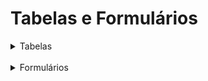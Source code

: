 # Tabelas e Formulários

<details><summary>Tabelas</summary>

<br>

Criar tabelas com HTML é uma tarefa muito fácil, pois existem tags para todos os elementos que a compõem: títulos, linhas e colunas;

Tabelas são usadas para exibir dados de uma forma organizada e fácil para o usuário entender o que eles representam;

A representação dos dados deve seguir uma organização que torne as informações bem claras para o usuário.

## \<table\>

- Para criarmos tabelas em HTML utiliza-se **\<table\>\</table\>**;

- Todo o conteúdo que formará a tabela deverá ficar dentro dessa tag;

- Esse conteúdo deverá estar dentro das linhas e de suas respectivas colunas.

```html
<table>
  <!-- conteúdo da tabela...  -->
</table>
```

## \<caption\>

- A tag **\<caption\>\</caption\>** será usada para inserir o título da tabela;

- Esse título poderá ser utilizado para identificar o conjunto de dados que a tabela representa;

```html
<table>
  <caption>
    Título da tabela
  </caption>

  <!-- conteúdo da tabela... -->
</table>
```

## \<tr\>

- A tag **\<tr\>\</tr\>** será usada para a criação das linhas existentes na tabela;

- As colunas da tabela, com os seus respectivos conteúdos, serão inseridas dentro das linhas.

```html
<table>
  <caption>
    Título da tabela
  </caption>
  <tr>
    <!--Linha da tabela...-->
  </tr>
  <tr>
    <!--Linha da tabela...-->
  </tr>
  <tr>
    <!--Linha da tabela...-->
  </tr>
</table>
```

## \<td\>

- A tag **\<td\>\</td\>** será usada para a criação das colunas existentes nas linhas da tabela;

- Os dados deverão ficar armazenados dentro da tab **\<td\>**

```html
<table>
  <caption>
    Título da tabela
  </caption>
  <tr>
    <td><!--Conteúdo da coluna...--></td>
    <td><!--Conteúdo da coluna...--></td>
  </tr>
</table>
```

## \<th\>

- A primeira linha de dados da tabela é considerada uma das mais importantes, porque é nela que identificamos o conjunto de informações que está armazenado em cada coluna;

- Dessa forma, a tag **\<td\>** é substituída pela tag **\<th\>**: a diferença visual é que isso deixará o nome da coluna centralizado e em negrito.

```html
<table>
  <caption>
    Título da tabela
  </caption>
  <tr>
    <th><!--Nome da coluna...--></th>
    <th><!--Nome da coluna...--></th>
  </tr>
</table>
```

## \<thead\>

- A tag **\<thead\>\</thead\>** é usada para identificar a primeira linha da tabela;

- Em tabelas muito grandes, e que forem impressas, essa linha sempre será repetida no início de uma nova página impressa, facilitando, assim a identificação dos dados ali exibidos.

```html
<table>
  <caption>
    Título da tabela
  </caption>
  <thead>
    <tr>
      <th><!--Nome da coluna...--></th>
      <th><!--Nome da coluna...--></th>
    </tr>
  </thead>
</table>
```

## \<tbody\>

- A tag **\<tbody\>\</tbody\>** é usada para armazenas todas as linhas de conteúdo existentes na tabela, representando, assim, o corpo da tabela.

- A ideia é organizar os dados agrupando-os em uma área específica da tabela.

```html
<table>
  <caption>
    Título da tabela
  </caption>
  <tbody>
    <tr>
      <td><!--Conteúdo da coluna...--></td>
      <td><!--Conteúdo da coluna...--></td>
    </tr>
  </tbody>
</table>
```

## \<tfoot\>

- A tag **\<tfoot\>\</tfoot\>** é usada para representar a linha de rodapé da sua tabela;

- Na maioria das vezes, usamos o **\<tfoot\>** como uma linha para alguma observação sobre os dados: um comentário, uma marca de rodapé, algo nesse sentido.

- Seu uso é opcional, e você encontrará tabelas sem esse elemento

```html
<table>
  <tfoot>
    <tr>
      <td>Nota de rodapé</td>
    </tr>
  </tfoot>
</table>
```

</details>

<br>

<details><summary>Formulários</summary>

<br>

Um formulário é uma página HTML com uma série de componentes (campos) que podem ser preenchidos ou selecionados pelo usuário e, ao final, ele poderá clicar em um botão que enviará as informações digitadas para um servidor web.

É preciso ressaltar que sozinho o HTML não conseguirá fazer esse envio. Ele precisa da ajuda de uma linguagem de programação para conseguir realizar essa tarefa.

Lembre-se: o HTML é apenas uma linguagem de marcação.

## \<form\>

- Para criarmos um formulário HTML será utilizado a tag **\<form\>\</form\>**, e será em seu interior onde os componentes serão vistos e utilizados pelos usuários da aplicação.

- A tag **\<form\>** possui alguns atributos que identificam o formulário e controlam como as informações digitadas serão enviadas.

```html
<form>Campos do formulário</form>
```

<details><summary>Atributos</summary>

## Atributo NAME

Define um nome a ser atribuído ao formulário.
Os campos do formulário também podem receber esse atributo, visto que algumas linguagens de programação farão uso dele para recuperar o que foi selecionado ou digitado pelo usuário.

## Atributo ID

Define um identificador para o formulário, lembrando que esse valor não poderá ser repetido na página.
Os campos do formulário também podem receber esse atributo, já que algumas linguagens de programação farão uso dele para recuperar o que foi selecionado ou digitado pelo usuário.

## Atributo ACTION

Define o que acontecerá com os dados digitados quando o usuário pressionar o botão de envio, ou seja, submeter o formulário.
Basicamente eles poderão ser enviados para uma nova página, um e-mail, uma tabela em algum banco de dados ou algum servidor web, onde serão processados. Isso tudo depende do tipo de aplicação ao qual o formulário pertence.

É comum inserir como valor do atributo **action** o endereço de algum script que irá recuperar as informações digitadas e efetuar o seu respectivo envio.

**Lembre-se**: mesmo que você deixe o valor desse atributo em branco, o browser tentará submeter o formulário. Como ele não saberá o que fazer, seguirá o fluxo normal, atualizando a página e, dessa forma, os campos preenchidos terão seus valores apagados.

## Atributo METHOD

Esse atributo define qual tipo de método será usado para enviar os dados originais.
Possui o método **GET** e o método **POST**

O método **GET** é o padrão, ele utiliza a URL: local onde você digita o endereço de um site no browser para enviar as informações digitadas ao servidor. É usada para pesquisas ou para passar as informações de um produto, paginação etc.

O método **POST** envia as informações incluídas (encapsuladas) no corpo da mensagem, evitando, assim, a sua visualização. É usada para formulários de contato, formulários de login, envio de arquivos etc.

</details>

## Tag FORM Completa

```html
<form name="nome" id="identificador" method="post" action="endereço do script">
  <!-- Campos do formulário -->
</form>
```

## \<fieldset\> + \<legend\>

A tag **\<fieldset\>** pode ser usada para hierarquizar um conjunto de dados que tenham algum tipo de relação entre si. Insere uma borda envolvendo todos os seus elementos descendentes.

O uso do **\<fieldset\>** não é obrigatório, use apenas se quiser agrupar informações no formulário.

A tag **\<legend\>** poderá ser usada como um identificador para o grupo de campos.

```html
<fieldset>
  <legend>Dados Pessoais</legend>
  <p>Campos do formulário</p>
</fieldset>
```

## \<label\>

Insere um identificador para um respectivo campo do formulário, podendo ser uma palavra ou frase.

Possui o atributo **for**, que permitirá a criação de um vínculo entre o identificador e o campo desejado. Se o usuário clicar neste identificador, o campo linkado ganhará foco automaticamente, melhorando a sua usabilidade.

Para isso acontecer, será necessário que o atributo **for** possua o mesmo valor que será atribuído ao **id** do campo.

```html
<label for="nome">Nome do usuário</label> <input type="text" id="nome" />
```

<details><summary>Inputs</summary>

## \<input\>

Essa tag é responsável pela inserção da maioria dos componentes do formulário. Ela possui vários atributos, entre eles o **type**, que receberá como valor o tipo de campo que desejamos inserir no formulário.

```html
<input type="tipo do campo" id="nome" />
```

## \<input type="text"\>

Insere um campo de texto para digitação dos dados pelo usuário. Nesse campo ele poderá digitar letras, números e caracteres especiais.

É um dos componentes mais comuns nos formulários.

```html
<input type="text" id="nome" />
```

## \<input type="password"\>

Insere um campo para digitação de uma senha pelo usuário. Ele poderá digitar letras, números e carateres especiais.

Toda informação digitada será mascarada e os caracteres não serão exibidos.

```html
<input type="password" id="senha" />
```

## \<input type="date"\>

Insere um campo para digitação ou seleção de datas. Assim que ele for clicado, aparecerá um calendário, e o usuário poderá fazer a escolha da data desejada. ¹

```html
<input type="date" id="data" />
```

## \<input type="time"\>

Insere um campo para digitação ou seleção da hora. Assim que ele for clicado, aparecerá uma caixa para o usuário selecionar a hora e os minutos. ¹

```html
<input type="time" id="hora" />
```

## \<input type="datetime-local"\>

Insere um campo para digitação ou seleção da data e da hora, ou seja, os dois campos anteriores configurados em apenas um. ¹

```html
<input type="datetime-local" id="datahora" />
```

## \<input type="month"\>

Insere um campo para digitação ou seleção de um mês e ano. ¹

```html
<input type="month" id="mes" />
```

## \<input type="week"\>

Insere um campo para digitação ou seleção de uma determinada semana do ano. ¹

```html
<input type="week" id="semana" />
```

## \<input type="email"\>

Insere um campo para digitação de um endereço de e-mail. Basicamente é um campo do tipo text com algumas vantagens.

Ele tem validação própria: não permite que o formulário seja enviado caso o conteúdo digitado nesse campo não seja um endereço de e-mail válido.

Os smartphones reconhecem esse campo e exibem o teclado já com a opção **.com** e o símbolo de **arroba(@)**

```html
<input type="email" id="email" />
```

## \<input type="number"\>

Insere um campo para digitação de um número.
Na parte final do campo, você encontrará setas para aumentar ou diminuir o valor digitado.

Os navegadores possuem padrões diferentes para renderização desse componente.
Seria muito interessante você testa-lo em diferentes browsers.

```html
<input type="number" id="numbero" />
```

## \<input type="range"\>

Insere uma barra deslizante para receber um valor de um intervalor previamente determinado.

O intervalo padrão é de 0 a 100, podendo ser alterado conforme suas necessidades. ¹

```html
<input type="range" id="escala" />
```

## \<input type="color"\>

Insere um campo que permitirá ao usuário a seleção de uma cor em uma paleta de cores.

Com a utilização de alguma linguagem de programação, poderemos utilizar a cor selecionada em qualquer parte da página.

Um exemplo comum seria estilizar algum elemento ou container com a cor escolhida.

```html
<input type="color" id="cor" />
```

## \<input type="radio"\>

Insere campos de seleção que permitirá ao usuário a escolha de uma única opção entre as apresentadas.

O usuário poderá mudar a seleção efetuada, mas, mesmo assim, ficará apenas com uma opção selecionada.

Para esse componente funcionar de forma correta, deveremos usar o atributo **name** contendo o mesmo valor para todos os elementos inseridos.

```html
<input type="radio" name="radio1" value="1" />
<label for="first">Valor 1</label>
<input type="radio" name="radio1" value="2" />
<label for="second">Valor 1</label>
<input type="radio" name="radio1" value="3" />
<label for="master">Valor 1</label>
```

## \<input type="checkbox"\>

Insere campos de seleção que permitirá ao usuário a escolha de quantas opções ele quiser.

Ele poderá também alterar as opções selecionadas quantas vezes forem necessárias.

```html
<input type="checkbox" name="opcao1" value="1" />
<label for="first">Valor 1</label>
<input type="checkbox" name="opcao2" value="2" />
<label for="second">Valor 2</label>
<input type="checkbox" name="opcao3" value="3" />
<label for="master">Valor 3</label>
```

## \<input type="file"\>

Insere um campo que permite o envio de arquivos.

É composto por um botão e uma área onde o usuário pode selecionar o arquivo que deseja enviar.

O envio do arquivo só será concretizado com a utilização de alguma linguagem de programação.

```html
<input type="file" id="arquivo" />
```

## \<input type="submit"\>

Permite a inserção de um botão que será usado para enviar os dados digitados pelo usuário.

Assim que esse botão for pressionado, o navegador procurará o atributo **action** inserido na tag **<form>** e verificará para onde as informações deverão ser enviadas.

O botão inserido usará o atributo **value** como rótulo, o texto que estará visível ao usuário.

```html
<input type="submit" id="enviar" value="Enviar dados" />
```

## \<input type="reset"\>

Permite a inserção de um botão que será usado para apagar todos os dados digitados no formulário.

Ele também usará o atributo **value** como rótulo para o botão.

Cuidado! Uma vez que os dados forem apagados não poderão ser recuperados.

```html
<input type="reset" id="enviar" value="Limpar dados" />
```

## Outros atributos para campos

O atributo **type** não é o único existente para os campos do formulário.
Podemos fazer uso de uma gama diversificada de outras opções que podem diminuir a quantidade de código e melhorar a experiência do usuário.

- **Required** define que o campo deve ter o preenchimento obrigatório.

- **Value** define o valor inicial que será atribuído ao campo. Algumas linguagens de programação farão uso desse atributo para entender o que foi selecionado ou digitado pelo usuario.

- **Readonly** define que o valor do campo seja apenas de leitura, não permitindo a alteração por parte do usuário.

- **Disabled** define que campo fique desabilitado, não permitindo a inserção de dados.

- **Autofocus** define que algum campo ganhe foco.

- **Minlength** define o tamanho mínimo de caracteres permitidos no campo.

- **Maxlength** define o tamanho máximo de caracteres permitidos no campo.

- **Placeholder** especifica uma palavra ou frase que, na maioria das vezes, indicará ao usuário como preencher um determinado campo. Ela ficará visível até que o usuário digite a primeira letra, quando isso ocorrer, ele desaparecerá e dará lugar ao conteúdo idigitado. Caso o conteúdo inserido seja totalmente apagado, a indicação voltará.

---

¹ Os navegadores possuem padrões diferentes para renderização desse componente. Seria muito interessante testá-lo em diferentes navegadores.

</details>

## \<select\> + \<option\>

A tag **\<select\>\</select\>** cria um campo de seleção onde o usuário poderá selecionar uma das opções que serão listadas.

As opções serão criadas pela tag **\<option\>\</option\>** e cada uma delas deverá possuir o seu respectivo atributo **value**.

```c#
<select id="atuacao" required>
  <option value="">Selecione</option>
  <option value="1">Front End</option>
  <option value="2">Back End</option>
  <option value="3">Full Stack</option>
</select>
```

## \<datalist\> + \<option\>

A tag **\<datalist\>** cria uma lista de opções que poderá ser associada ao elemento **\<input\>**.

Para isso, devemos atribuir o elemento **id** à tag **\<datalist\>**, já na tag **\<input\>**, utilizaremos o atributo **link** recebendo o mesmo valor do **id**

```c#
<input list="areas" id="atua" name="atua">
<datalist id="areas">
  <option value="Diretoria">
  <option value="Financeiro">
  <option value="Tecnologia">
  <option value="Projetos">
</datalist>
```

## \<textarea\>

Insere um campo de texto de múltiplas linhas. É muito comum encontrar esse tipo de campo nos formulários, pois os usuários o utilizam para escrever alguma mensagem, fazer algum comentário, uma sugestão etc.

```c#
<textarea name="mensagem" id="mensagem"></textarea>
```

## \<button\>

Insere um botão na página. O tipo de botão a ser inserido será definido no atributo **type**

- **Submit**: quando clicado, executa a mesma função do **input type="submit"**

- **Reset**: quando clicado, executa a mesma função do **input type="reset"**

- **Button**: quando clicado, pode executar alguma nova função definida por alguma linguagem de programação. O JavaScript adora essa opção.

```c#
<button type="submit">Enviar dados</button>
<button type="reset">Limpar dados</button>
<button type="button">Alguma função</button>
```

</details>
